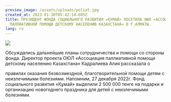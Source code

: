 ```yaml
---
preview_image: /assets/uploads/poliat.jpg
created_at: 2023-01-30T05:42:14.605Z
title: ПРЕЗИДЕНТ ФОНДА СОЦИАЛЬНОГО РАЗВИТИЯ «ҚҰМАЙ» ПОСЕТИЛА ОЮЛ «АССОЦИАЦИЯ
  ПАЛЛИАТИВНОЙ ПОМОЩИ ДЕТСКОМУ НАСЕЛЕНИЮ КАЗАХСТАНА» В Г.АЛМАТЫ.
lang: ru
---
```

![](/assets/uploads/unnamed-1-.jpg)

Обсуждались дальнейшие планы сотрудничества и помощи со стороны
фонда. Директор проекта ОЮЛ «Ассоциация паллиативной помощи
детскому населению Казахстана» Кадралиева Алия рассказала о

правилах оказания безвозмездной, благотворительной помощи детям с
неизлечимыми болезнями.
Напомним, 27 декабря 2022г. Фонд социального развития «Құмай»
выделили 2 500 000 тенге на подарки и организацию новогоднего
праздника для детей с неизлечимыми болезнями.